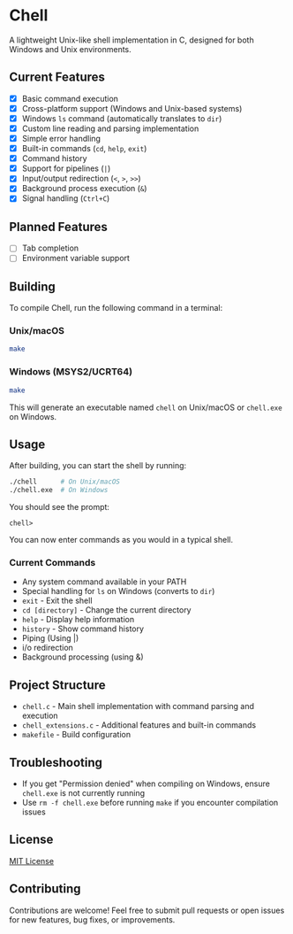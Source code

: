 # Chell

A lightweight Unix-like shell implementation in C, designed for both Windows and Unix environments.

## Current Features

- [x] Basic command execution
- [x] Cross-platform support (Windows and Unix-based systems)
- [x] Windows `ls` command (automatically translates to `dir`)
- [x] Custom line reading and parsing implementation
- [x] Simple error handling
- [x] Built-in commands (`cd`, `help`, `exit`)
- [x] Command history
- [x] Support for pipelines (`|`)
- [x] Input/output redirection (`<`, `>`, `>>`)
- [x] Background process execution (`&`)
- [x] Signal handling (`Ctrl+C`)

## Planned Features

- [ ] Tab completion
- [ ] Environment variable support

## Building

To compile Chell, run the following command in a terminal:

### Unix/macOS
```bash
make
```

### Windows (MSYS2/UCRT64)
```bash
make
```

This will generate an executable named `chell` on Unix/macOS or `chell.exe` on Windows.

## Usage

After building, you can start the shell by running:

```bash
./chell      # On Unix/macOS
./chell.exe  # On Windows
```

You should see the prompt:

```
chell> 
```

You can now enter commands as you would in a typical shell.


### Current Commands
- Any system command available in your PATH
- Special handling for `ls` on Windows (converts to `dir`)
- `exit` - Exit the shell
- `cd [directory]` - Change the current directory
- `help` - Display help information
- `history` - Show command history
- Piping (Using |)
- i/o redirection
- Background processing (using &)

## Project Structure

- `chell.c` - Main shell implementation with command parsing and execution
- `chell_extensions.c` - Additional features and built-in commands
- `makefile` - Build configuration

## Troubleshooting

- If you get "Permission denied" when compiling on Windows, ensure `chell.exe` is not currently running
- Use `rm -f chell.exe` before running `make` if you encounter compilation issues

## License

[MIT License](LICENSE)

## Contributing

Contributions are welcome! Feel free to submit pull requests or open issues for new features, bug fixes, or improvements.